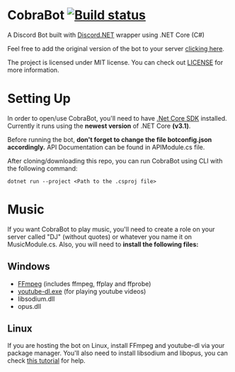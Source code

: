 # CobraBot [![Build status](https://ci.appveyor.com/api/projects/status/so5g0icditw2ngl0?svg=true)](https://ci.appveyor.com/project/Matcheryt/cobrabot)

A Discord Bot built with [Discord.NET](https://github.com/RogueException/Discord.Net) wrapper using .NET Core (C#)

Feel free to add the original version of the bot to your server [clicking here](https://discordapp.com/api/oauth2/authorize?client_id=389534436099883008&permissions=8&redirect_uri=https://discordapp.com/&scope=bot).

The project is licensed under MIT license. You can check out <a href="https://github.com/Matcheryt/CobraBot/blob/master/LICENSE">LICENSE</a> for more information.

# Setting Up
In order to open/use CobraBot, you'll need to have [.Net Core SDK](https://www.microsoft.com/net/download/windows) installed. Currently it runs using the **newest version** of .NET Core **(v3.1)**.

Before running the bot, **don't forget to change the file botconfig.json accordingly.**
API Documentation can be found in APIModule.cs file.

After cloning/downloading this repo, you can run CobraBot using CLI with the following command:
```
dotnet run --project <Path to the .csproj file>
```

# Music
If you want CobraBot to play music, you'll need to create a role on your server called "DJ" (without quotes) or whatever you name it on MusicModule.cs. Also, you will need to **install the following files:**

## Windows
* [FFmpeg] (includes ffmpeg, ffplay and ffprobe)
* [youtube-dl.exe] (for playing youtube videos)
* libsodium.dll
* opus.dll

## Linux
If you are hosting the bot on Linux, install FFmpeg and youtube-dl via your package manager.
You'll also need to install libsodium and libopus, you can check [this tutorial](https://dsharpplus.emzi0767.com/articles/vnext_setup.html#gnulinux-1) for help.

[FFmpeg]: <https://www.ffmpeg.org/>
[youtube-dl.exe]: <https://youtube-dl.org/>
